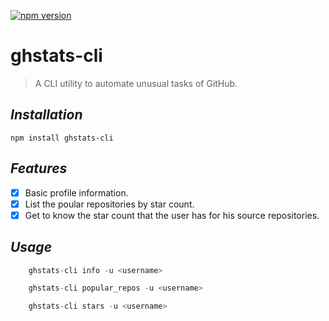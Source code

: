 [![npm version](https://badge.fury.io/js/ghstats-cli.svg)](https://badge.fury.io/js/ghstats-cli)

# ghstats-cli

> A CLI utility to automate unusual tasks of GitHub.

## *Installation*

`npm install ghstats-cli`

## *Features*

- [x] Basic profile information.
- [x] List the poular repositories by star count.
- [x] Get to know the star count that the user has for his source repositories.

## *Usage*

```js
	ghstats-cli info -u <username>

	ghstats-cli popular_repos -u <username>

	ghstats-cli stars -u <username>
```